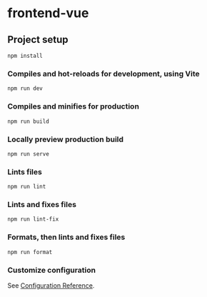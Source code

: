 # frontend-vue

## Project setup

```
npm install
```

### Compiles and hot-reloads for development, using Vite

```
npm run dev
```

### Compiles and minifies for production

```
npm run build
```

### Locally preview production build

```
npm run serve
```

### Lints files

```
npm run lint
```

### Lints and fixes files

```
npm run lint-fix
```

### Formats, then lints and fixes files

```
npm run format
```

### Customize configuration

See [Configuration Reference](https://vitejs.dev/config/#configuring-vite).
